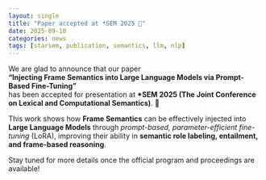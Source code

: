 ```yaml
---
layout: single
title: "Paper accepted at *SEM 2025 🎉"
date: 2025-09-10
categories: news
tags: [starsem, publication, semantics, llm, nlp]
---
```


We are glad to announce that our paper  
**“Injecting Frame Semantics into Large Language Models via Prompt-Based Fine-Tuning”**  
has been accepted for presentation at **\*SEM 2025 (The Joint Conference on Lexical and Computational Semantics)**. 🎉

This work shows how **Frame Semantics** can be effectively injected into **Large Language Models** through *prompt-based, parameter-efficient fine-tuning* (LoRA), improving their ability in **semantic role labeling, entailment, and frame-based reasoning**.  

Stay tuned for more details once the official program and proceedings are available!
